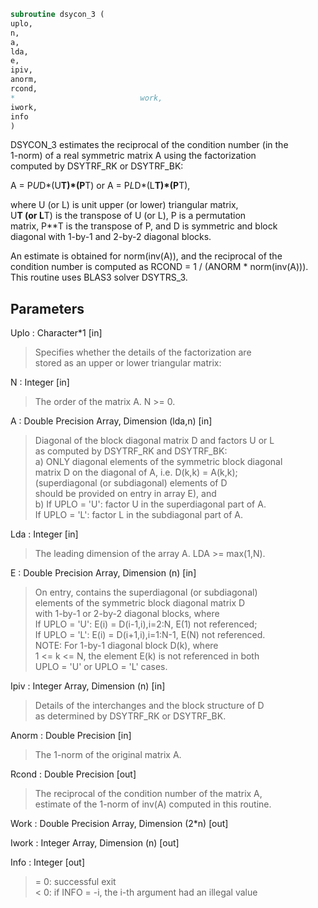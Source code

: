 ```fortran  
subroutine dsycon_3 (  
uplo,  
n,  
a,  
lda,  
e,  
ipiv,  
anorm,  
rcond,  
*                            work,  
iwork,  
info  
)  
```  
DSYCON_3 estimates the reciprocal of the condition number (in the  
1-norm) of a real symmetric matrix A using the factorization  
computed by DSYTRF_RK or DSYTRF_BK:  
  
A = P*U*D*(U**T)*(P**T) or A = P*L*D*(L**T)*(P**T),  
  
where U (or L) is unit upper (or lower) triangular matrix,  
U**T (or L**T) is the transpose of U (or L), P is a permutation  
matrix, P**T is the transpose of P, and D is symmetric and block  
diagonal with 1-by-1 and 2-by-2 diagonal blocks.  
  
An estimate is obtained for norm(inv(A)), and the reciprocal of the  
condition number is computed as RCOND = 1 / (ANORM * norm(inv(A))).  
This routine uses BLAS3 solver DSYTRS_3.  
  
## Parameters  
Uplo : Character*1 [in]  
> Specifies whether the details of the factorization are  
> stored as an upper or lower triangular matrix:  
  
N : Integer [in]  
> The order of the matrix A.  N >= 0.  
  
A : Double Precision Array, Dimension (lda,n) [in]  
> Diagonal of the block diagonal matrix D and factors U or L  
> as computed by DSYTRF_RK and DSYTRF_BK:  
> a) ONLY diagonal elements of the symmetric block diagonal  
> matrix D on the diagonal of A, i.e. D(k,k) = A(k,k);  
> (superdiagonal (or subdiagonal) elements of D  
> should be provided on entry in array E), and  
> b) If UPLO = 'U': factor U in the superdiagonal part of A.  
> If UPLO = 'L': factor L in the subdiagonal part of A.  
  
Lda : Integer [in]  
> The leading dimension of the array A.  LDA >= max(1,N).  
  
E : Double Precision Array, Dimension (n) [in]  
> On entry, contains the superdiagonal (or subdiagonal)  
> elements of the symmetric block diagonal matrix D  
> with 1-by-1 or 2-by-2 diagonal blocks, where  
> If UPLO = 'U': E(i) = D(i-1,i),i=2:N, E(1) not referenced;  
> If UPLO = 'L': E(i) = D(i+1,i),i=1:N-1, E(N) not referenced.  
> NOTE: For 1-by-1 diagonal block D(k), where  
> 1 <= k <= N, the element E(k) is not referenced in both  
> UPLO = 'U' or UPLO = 'L' cases.  
  
Ipiv : Integer Array, Dimension (n) [in]  
> Details of the interchanges and the block structure of D  
> as determined by DSYTRF_RK or DSYTRF_BK.  
  
Anorm : Double Precision [in]  
> The 1-norm of the original matrix A.  
  
Rcond : Double Precision [out]  
> The reciprocal of the condition number of the matrix A,  
> estimate of the 1-norm of inv(A) computed in this routine.  
  
Work : Double Precision Array, Dimension (2*n) [out]  
  
Iwork : Integer Array, Dimension (n) [out]  
  
Info : Integer [out]  
> = 0:  successful exit  
> < 0:  if INFO = -i, the i-th argument had an illegal value  
  

